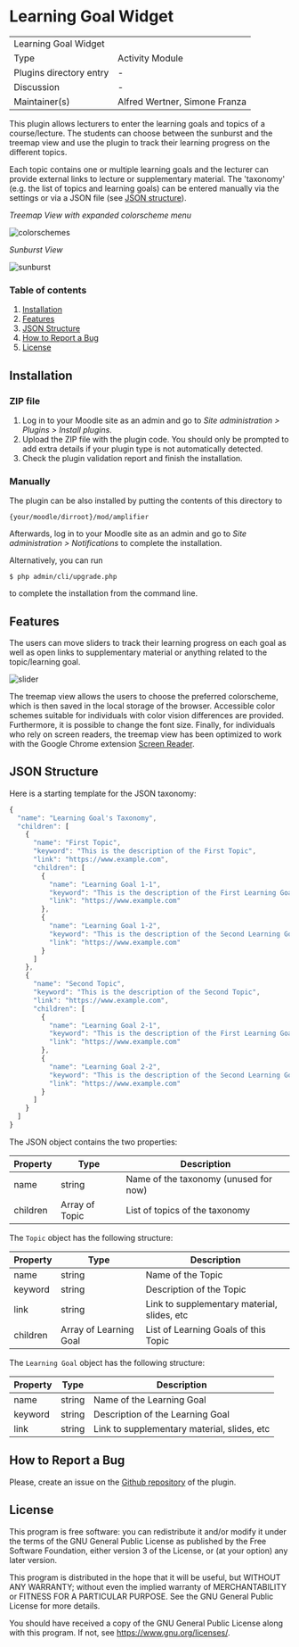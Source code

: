# Learning Goal Widget

<table>
  <tr>
    <td colspan="2">Learning Goal Widget</td>
  </tr>
  <tr>
    <td>Type</td>
    <td>Activity Module</td>
  </tr>
  <tr>
    <td>Plugins directory entry</td>
    <td>-</td>
  </tr>
  <tr>
    <td>Discussion</td>
    <td>-</td>
  </tr>
  <tr>
    <td>Maintainer(s)</td>
    <td>Alfred Wertner, Simone Franza</td>
  </tr>
</table>

This plugin allows lecturers to enter the learning goals and topics of a course/lecture.
The students can choose between the sunburst and the treemap view and use the 
plugin to track their learning progress on the different topics. 

Each topic contains one or multiple learning goals and the lecturer can 
provide external links to lecture or supplementary material. The 'taxonomy' 
(e.g. the list of topics and learning goals) can be entered manually via the settings 
or via a JSON file (see [JSON structure](#json-structure)).

*Treemap View with expanded colorscheme menu*

![colorschemes](https://github.com/simonefranza/moodle-mod_learninggoalwidget/assets/6499758/9877535d-416c-4776-9ad9-bf0f84019d8d)

*Sunburst View*

![sunburst](https://github.com/simonefranza/moodle-mod_learninggoalwidget/assets/6499758/3ed50661-8195-4605-8541-74afa4f82dfa)

### Table of contents

1. [Installation](#installation)
2. [Features](#features)
3. [JSON Structure](#json-structure)
4. [How to Report a Bug](#how-to-report-a-bug)
5. [License](#license)

## Installation

### ZIP file

1. Log in to your Moodle site as an admin and go to _Site administration >
   Plugins > Install plugins_.
2. Upload the ZIP file with the plugin code. You should only be prompted to add
   extra details if your plugin type is not automatically detected.
3. Check the plugin validation report and finish the installation.

### Manually

The plugin can be also installed by putting the contents of this directory to

    {your/moodle/dirroot}/mod/amplifier

Afterwards, log in to your Moodle site as an admin and go to _Site administration >
Notifications_ to complete the installation.

Alternatively, you can run

    $ php admin/cli/upgrade.php

to complete the installation from the command line.

## Features

The users can move sliders to track their learning progress on each goal as 
well as open links to supplementary material or anything related to the topic/learning goal.

![slider](https://github.com/simonefranza/moodle-mod_learninggoalwidget/assets/6499758/48e8ad46-4d4f-4f69-8e3d-f60ae2cac163)

The treemap view allows the users to choose the preferred colorscheme, which is then 
saved in the local storage of the browser. Accessible color schemes suitable for 
individuals with color vision differences are provided. Furthermore, it is possible 
to change the font size. Finally, for individuals who rely on screen readers, 
the treemap view has been optimized to work with the Google Chrome
extension 
[Screen Reader](https://chrome.google.com/webstore/detail/screen-reader/kgejglhpjiefppelpmljglcjbhoiplfn).

## JSON Structure

Here is a starting template for the JSON taxonomy:

```javascript
{
  "name": "Learning Goal's Taxonomy",
  "children": [
    {
      "name": "First Topic",
      "keyword": "This is the description of the First Topic",
      "link": "https://www.example.com",
      "children": [
        {
          "name": "Learning Goal 1-1",
          "keyword": "This is the description of the First Learning Goal of the First Topic",
          "link": "https://www.example.com"
        },
        {
          "name": "Learning Goal 1-2",
          "keyword": "This is the description of the Second Learning Goal of the First Topic",
          "link": "https://www.example.com"
        }
      ]
    },
    {
      "name": "Second Topic",
      "keyword": "This is the description of the Second Topic",
      "link": "https://www.example.com",
      "children": [
        {
          "name": "Learning Goal 2-1",
          "keyword": "This is the description of the First Learning Goal of the Second Topic",
          "link": "https://www.example.com"
        },
        {
          "name": "Learning Goal 2-2",
          "keyword": "This is the description of the Second Learning Goal of the Second Topic",
          "link": "https://www.example.com"
        }
      ]
    }
  ]
}
```

The JSON object contains the two properties:

| Property | Type           | Description                           |
|----------|----------------|---------------------------------------|
| name     | string         | Name of the taxonomy (unused for now) |
| children | Array of Topic | List of topics of the taxonomy        |

The `Topic` object has the following structure:

| Property | Type           | Description                                 |
|----------|----------------|---------------------------------------------|
| name     | string         | Name of the Topic                           |
| keyword  | string         | Description of the Topic                    |
| link     | string         | Link to supplementary material, slides, etc |
| children | Array of Learning Goal | List of Learning Goals of this Topic|

The `Learning Goal` object has the following structure:

| Property | Type           | Description                                 |
|----------|----------------|---------------------------------------------|
| name     | string         | Name of the Learning Goal                   |
| keyword  | string         | Description of the Learning Goal            |
| link     | string         | Link to supplementary material, slides, etc |

## How to Report a Bug

Please, create an issue on the 
[Github repository](https://github.com/simonefranza/moodle-mod_learninggoalwidget/issues) 
of the plugin.

## License

This program is free software: you can redistribute it and/or modify
it under the terms of the GNU General Public License as published by
the Free Software Foundation, either version 3 of the License, or
(at your option) any later version.

This program is distributed in the hope that it will be useful,
but WITHOUT ANY WARRANTY; without even the implied warranty of
MERCHANTABILITY or FITNESS FOR A PARTICULAR PURPOSE.  See the
GNU General Public License for more details.

You should have received a copy of the GNU General Public License
along with this program. If not, see <https://www.gnu.org/licenses/>.
